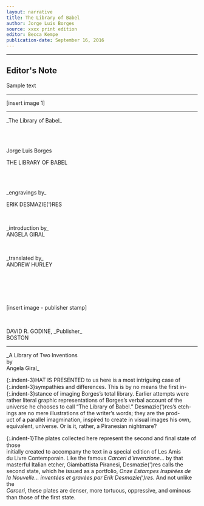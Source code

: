 ```yaml
---
layout: narrative
title: The Library of Babel
author: Jorge Luis Borges
source: xxxx print edition
editor: Becca Kempe
publication-date: September 16, 2016
---
```


---
## Editor's Note
Sample text

---

[insert image 1]

---

<p class="centered">
_The Library of Babel_
</p>

<br>
<br>

<a id="title-page">
<p class="centered large">Jorge Luis Borges</p>
<p class="centered larger">THE LIBRARY OF BABEL</p>
<br>
<br>
<p class="centered">_engravings by_
<br>
<p class="centered">ERIK DESMAZIE(')RES</p>
<br>
<p class="centered">_introduction by_
<br>
ANGELA GIRAL</p>
<br>
<p class="centered">_translated by_
<br>
ANDREW HURLEY</p>
<br>
<br>
<br>
<br>
<p>[insert image - publisher stamp]</p>
<br>
<p class="centered">DAVID R. GODINE, _Publisher_
<br>BOSTON</p>

---

<p class="centered">
_A Library of Two Inventions
<br>by 
<br>Angela Giral_
</p>

 <p align="justify">
{:.indent-3}HAT IS PRESENTED to us here is a most intriguing case of<br>
{:.indent-3}sympathies and differences. This is by no means the ﬁrst in-<br>
{:.indent-3}stance of imaging Borges’s total library. Earlier attempts were<br>
rather literal graphic representations of Borges’s verbal account of the<br>
universe he chooses to call “The Library of Babel.” Desmazie(')res’s etch-<br>
ings are no mere illustrations of the writer’s words; they are the prod-<br>
uct of a parallel imagmination, inspired to create in visual images his own, <br>
equivalent, universe. Or is it, rather, a Piranesian nightmare?<br>

{:.indent-1}The plates collected here represent the second and ﬁnal state of those <br>
initially created to accompany the text in a special edition of Les Amis<br>
du Livre Contemporain. Like the famous _Carceri d’invenzione_... by that<br>
masterful Italian etcher, Giambattista Piranesi, Desmazie(')res calls the<br>
second state, which he issued as a portfolio, _Onze Estampes Inspirées de<br>
la Nouvelle... inventées et gravées par Erik Desmazie(')res_. And not unlike the<br>
_Carceri_, these plates are denser, more tortuous, oppressive, and ominous<br>
than those of the ﬁrst state.


